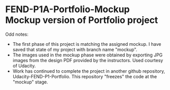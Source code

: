 # FEND-P1A-Portfolio-Mockup  Mockup version of Portfolio project

Odd notes:
- The first phase of this project is matching the assigned mockup. I have saved that
  state of my project with branch name "mockup".
- The images used in the mockup phase were obtained by exporting JPG images from the
  design PDF provided by the instructors. Used courtesy of Udacity.
- Work has continued to complete the project in another github repository,
  Udacity-FEND-P1-Portfolio. This repository "freezes" the code at the "mockup"
  stage.